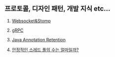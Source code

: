 ## 프로토콜, 디자인 패턴, 개발 지식 etc...

1. [Websocket&Stomp](Websocket&Stomp.md)

2. [gRPC](gRPC.md)

3. [Java Annotation Retention](retention.md)

4. [안정적인 스레드 풀의 수는 얼마일까?](thread-pool.md)
